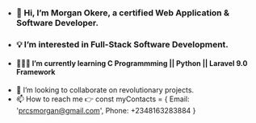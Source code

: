 - ### 👋 Hi, I’m Morgan Okere, a certified Web Application & Software Developer.
- ### 💡 I’m interested in Full-Stack Software Development.
- #### 👨🏻‍💻 I’m currently learning C Programmming || Python || Laravel 9.0 Framework
- 🤝 I’m looking to collaborate on revolutionary projects.
- 📫 How to reach me 👉 const myContacts = { Email: 'prcsmorgan@gmail.com', Phone: +2348163283884 }

<!---
realmorgan/realmorgan is a ✨ special ✨ repository because its `README.md` (this file) appears on your GitHub profile.
You can click the Preview link to take a look at your changes.
--->
